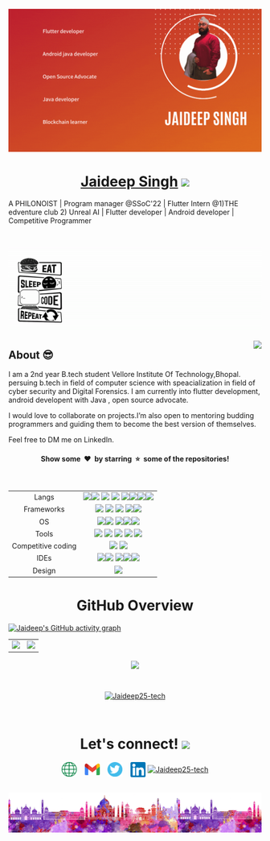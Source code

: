 <p align = "center"><img src="https://github.com/Jaideep25-tech/Jaideep25-tech/blob/main/assests/1.gif" width=600px/></p>

<h1 align="center"> <a href ="https://www.jaideepsingh.in">Jaideep Singh</a> <img src="https://visitor-badge.laobi.icu/badge?page_id=Jaideep25-tech.Jaideep25-tech"> </h1>
  

A PHILONOIST | Program manager @SSoC'22 | Flutter Intern @1)THE edventure club 2) Unreal AI | Flutter developer | Android developer | Competitive Programmer

<br/>

<p align = "center"><img src="https://github.com/Jaideep25-tech/Jaideep25-tech/blob/main/assests/code.gif"/>

<br/>
  
<img align="right" src="https://github.com/rajput2107/rajput2107/blob/master/Assets/Developer.gif"/></p>

## About :sunglasses: 
I am a 2nd year B.tech student Vellore Institute Of Technology,Bhopal. persuing b.tech in field of computer science with speacialization in field of cyber security and Digital Forensics. I am currently into flutter development, android developent with Java , open source advocate.

I would love to collaborate on projects.I’m also open to mentoring budding programmers and guiding them to become the best version of themselves.

Feel free to DM me on LinkedIn.
<h4 align="center">Show some &nbsp;❤️&nbsp; by starring  &nbsp;⭐&nbsp; some of the repositories!</h4>
</p>

<br/>

<table align="center">
<tbody>
<tr>
<td style="text-align:center">Langs</td>
<td style="text-align:center"><img src="https://img.shields.io/badge/Java-ED8B00?style=for-the-badge&logo=java&logoColor=white"><img src="https://img.shields.io/badge/Dart-0175C2?style=for-the-badge&logo=dart&logoColor=white"> <img src="https://img.shields.io/badge/C%2B%2B-00599C?style=for-the-badge&logo=c%2B%2B&logoColor=white">  <img src="https://img.shields.io/badge/HTML5-E34F26?style=for-the-badge&logo=html5&logoColor=white"> <img src="https://img.shields.io/badge/Kotlin-0095D5?&style=for-the-badge&logo=kotlin&logoColor=white"><img src="https://img.shields.io/badge/Python-FFD43B?style=for-the-badge&logo=python&logoColor=blue"><img src="https://img.shields.io/badge/JavaScript-323330?style=for-the-badge&logo=javascript&logoColor=F7DF1E"><img src="https://img.shields.io/badge/CSS3-1572B6?style=for-the-badge&logo=css3&logoColor=white"> </td>
</tr>
<tr>
<td style="text-align:center">Frameworks</td>
<td style="text-align:center"><img src="https://img.shields.io/badge/Flutter-02569B?style=for-the-badge&logo=flutter&logoColor=white"> <img src="https://img.shields.io/badge/Markdown-000000?style=for-the-badge&logo=markdown&logoColor=white"> <img src="https://img.shields.io/badge/Sass-CC6699?style=for-the-badge&logo=sass&logoColor=white"> <img src="https://img.shields.io/badge/Spring_Boot-F2F4F9?style=for-the-badge&logo=spring-boot"><img src="https://img.shields.io/badge/firebase-ffca28?style=for-the-badge&logo=firebase&logoColor=black"></td>
</tr>
<tr>
<td style="text-align:center">OS</td>
<td style="text-align:center"><img src="https://img.shields.io/badge/Android-3DDC84?style=for-the-badge&logo=android&logoColor=white"><img src="https://img.shields.io/badge/Windows-0078D6?style=for-the-badge&logo=windows&logoColor=white"> <img src="https://img.shields.io/badge/iOS-000000?style=for-the-badge&logo=ios&logoColor=white"><img src="https://img.shields.io/badge/mac%20os-000000?style=for-the-badge&logo=apple&logoColor=white"><img src="https://img.shields.io/badge/Kali_Linux-557C94?style=for-the-badge&logo=kali-linux&logoColor=white"></td>
</tr>
<tr>
<td style="text-align:center">Tools</td>
<td style="text-align:center"><img src="https://img.shields.io/badge/GIT-E44C30?style=for-the-badge&logo=git&logoColor=white"> <img src="https://img.shields.io/badge/GitHub-100000?style=for-the-badge&logo=github&logoColor=white"> <img src="https://img.shields.io/badge/Netlify-00C7B7?style=for-the-badge&logo=netlify&logoColor=white"> <img src="https://img.shields.io/badge/Heroku-430098?style=for-the-badge&logo=heroku&logoColor=white"> <img src="https://user-images.githubusercontent.com/79747022/151806773-23bf5f4d-fa40-4272-8c5f-0ce31d8c8e40.jpg" width="40px"></td>
</tr>
<tr>
<td style="text-align:center">Competitive coding</td>
<td style="text-align:center"><a href="https://leetcode.com/jaideep320/"><img src="https://img.shields.io/badge/-LeetCode-FFA116?style=for-the-badge&logo=LeetCode&logoColor=black"></a>
<a href="https://www.hackerrank.com/jaideep320"><img src="https://img.shields.io/badge/-Hackerrank-2EC866?style=for-the-badge&logo=HackerRank&logoColor=white"></a></td>
</tr>
<tr>
<td style="text-align:center">IDEs</td>
<td style="text-align:center"><img src="https://img.shields.io/badge/Android_Studio-3DDC84?style=for-the-badge&logo=android-studio&logoColor=white"><img src="https://img.shields.io/badge/Eclipse-2C2255?style=for-the-badge&logo=eclipse&logoColor=white"> <img src="	https://img.shields.io/badge/PyCharm-000000.svg?&style=for-the-badge&logo=PyCharm&logoColor=white"><img src="https://img.shields.io/badge/Visual_Studio_Code-0078D4?style=for-the-badge&logo=visual%20studio%20code&logoColor=white"><img src="https://img.shields.io/badge/IntelliJIDEA-000000.svg?style=for-the-badge&logo=intellij-idea&logoColor=white"></td>
</tr>
<tr>
<td style="text-align:center">Design</td>
<td style="text-align:center"><img src="https://img.shields.io/badge/Canva-%2300C4CC.svg?&style=for-the-badge&logo=Canva&logoColor=white"</td>
</tr>
</tbody>
</table>

<h1 align="center"> GitHub Overview </h1>

[![Jaideep's GitHub activity graph](https://activity-graph.herokuapp.com/graph?username=Jaideep25-tech&theme=xcode)](https://github.com/Jaideep25-tech)

<table>
<tr>
<td>
<img src="https://github-readme-stats.vercel.app/api?username=Jaideep25-tech&include_all_commits=true&count_private=true&show_icons=true&line_height=20&theme=tokyonight"/>
<td><img src="https://github-readme-stats.vercel.app/api/top-langs?username=Jaideep25-tech&show_icons=true&locale=en&layout=compact&theme=tokyonight" />
</td>
</tr>
</table>
<p align="center">
<img align="center" src="https://github-readme-streak-stats.herokuapp.com/?user=Jaideep25-tech&theme=tokyonight" />
</p>

<br>

<p align="Center"> <a href="https://github.com/ryo-ma/github-profile-trophy"><img src="https://github-profile-trophy.vercel.app/?username=Jaideep25-tech" alt="Jaideep25-tech" /></a> </p>
<br>

<h1 align="center"> Let's connect! <img src='https://raw.githubusercontent.com/ShahriarShafin/ShahriarShafin/main/Assets/handshake.gif' width="70">  </h1>
<p align="center">
<a href="https://jaideepsingh.in/"><img align="center" width="30px" src="https://github.com/Jaideep25-tech/Jaideep25-tech/blob/main/assests/website.png" /></a> &nbsp;&nbsp
<a href="mailto:jaideep320@gmail.com"><img align="center" width="30px" src="https://github.com/Jaideep25-tech/Jaideep25-tech/blob/main/assests/mail.png" /></a> &nbsp;&nbsp
<a href="https://twitter.com/_jai_deep_25"><img align="center" width="30px" src="https://github.com/Jaideep25-tech/Jaideep25-tech/blob/main/assests/twitter.png" /></a> &nbsp;&nbsp
<a href="https://www.linkedin.com/in/jaideep-singh-26a226208/"><img align="center" width="30px" src="https://github.com/Jaideep25-tech/Jaideep25-tech/blob/main/assests/linkedin.png"/></a>
<a href="https://www.instagram.com/jaideep.java/" target="blank"><img align="center" src="https://raw.githubusercontent.com/rahuldkjain/github-profile-readme-generator/master/src/images/icons/Social/instagram.svg" alt="Jaideep25-tech" height="30" width="40" /></a>
</p>
<br>

<img src="https://github.com/Jaideep25-tech/Jaideep25-tech/blob/main/assests/footer.png">

